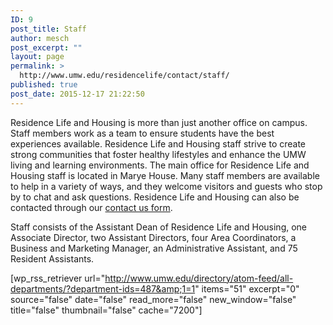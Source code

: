 ```yaml
---
ID: 9
post_title: Staff
author: mesch
post_excerpt: ""
layout: page
permalink: >
  http://www.umw.edu/residencelife/contact/staff/
published: true
post_date: 2015-12-17 21:22:50
---
```

Residence Life and Housing is more than just another office on campus. Staff members work as a team to ensure students have the best experiences available. Residence Life and Housing staff strive to create strong communities that foster healthy lifestyles and enhance the UMW living and learning environments. The main office for Residence Life and Housing staff is located in Marye House. Many staff members are available to help in a variety of ways, and they welcome visitors and guests who stop by to chat and ask questions. Residence Life and Housing can also be contacted through our <a href="http://www.umw.edu/residencelife/contact/">contact us form</a>.

Staff consists of the Assistant Dean of Residence Life and Housing, one Associate Director, two Assistant Directors, four Area Coordinators, a Business and Marketing Manager, an Administrative Assistant, and 75 Resident Assistants.

[wp_rss_retriever url="http://www.umw.edu/directory/atom-feed/all-departments/?department-ids=487&amp;1=1" items="51" excerpt="0" source="false" date="false" read_more="false" new_window="false" title="false" thumbnail="false" cache="7200"]